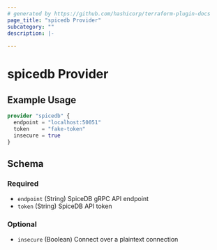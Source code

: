 ```yaml
---
# generated by https://github.com/hashicorp/terraform-plugin-docs
page_title: "spicedb Provider"
subcategory: ""
description: |-
  
---
```


# spicedb Provider



## Example Usage

```terraform
provider "spicedb" {
  endpoint = "localhost:50051"
  token    = "fake-token"
  insecure = true
}
```

<!-- schema generated by tfplugindocs -->
## Schema

### Required

- `endpoint` (String) SpiceDB gRPC API endpoint
- `token` (String) SpiceDB API token

### Optional

- `insecure` (Boolean) Connect over a plaintext connection
